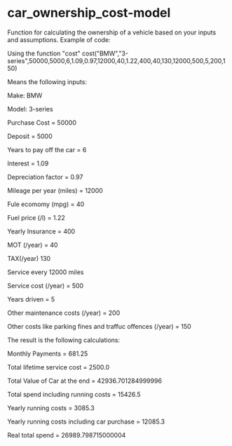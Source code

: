 # car_ownership_cost-model
Function for calculating the ownership of a vehicle based on your inputs and assumptions. Example of code:


Using the function "cost"
cost("BMW","3-series",50000,5000,6,1.09,0.97,12000,40,1.22,400,40,130,12000,500,5,200,150)


Means the following inputs:


Make:  BMW

Model:  3-series

Purchase Cost =  50000

Deposit =  5000

Years to pay off the car =  6

Interest = 1.09

Depreciation factor =  0.97

Mileage per year (miles) = 12000

Fule ecomomy (mpg) = 40

Fuel price (/l) =  1.22

Yearly Insurance = 400

MOT (/year) = 40

TAX(/year)  130

Service every 12000  miles

Service cost (/year) = 500

Years driven = 5

Other maintenance costs (/year) = 200

Other costs like parking fines and traffuc offences (/year) = 150


The result is the following calculations:


Monthly Payments = 681.25

Total lifetime service cost = 2500.0

Total Value of Car at the end = 42936.701284999996

Total spend including running costs = 15426.5

Yearly running costs = 3085.3

Yearly running costs including car purchase = 12085.3

Real total spend = 26989.798715000004
